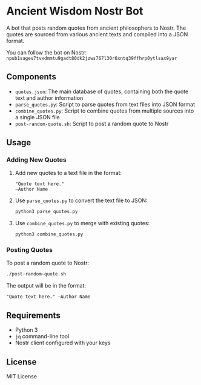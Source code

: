 # Ancient Wisdom Nostr Bot

A bot that posts random quotes from ancient philosophers to Nostr. The quotes are sourced from various ancient texts and compiled into a JSON format.

You can follow the bot on Nostr: `npub1sages7tvxdmmtu9gadt80dk2jzws767l30r6xntq39ffhrp0ytlsax9yar`

## Components

- `quotes.json`: The main database of quotes, containing both the quote text and author information
- `parse_quotes.py`: Script to parse quotes from text files into JSON format
- `combine_quotes.py`: Script to combine quotes from multiple sources into a single JSON file
- `post-random-quote.sh`: Script to post a random quote to Nostr

## Usage

### Adding New Quotes

1. Add new quotes to a text file in the format:
   ```
   "Quote text here."
   —Author Name
   ```

2. Use `parse_quotes.py` to convert the text file to JSON:
   ```bash
   python3 parse_quotes.py
   ```

3. Use `combine_quotes.py` to merge with existing quotes:
   ```bash
   python3 combine_quotes.py
   ```

### Posting Quotes

To post a random quote to Nostr:
```bash
./post-random-quote.sh
```

The output will be in the format:
```
"Quote text here." —Author Name
```

## Requirements

- Python 3
- `jq` command-line tool
- Nostr client configured with your keys

## License

MIT License 